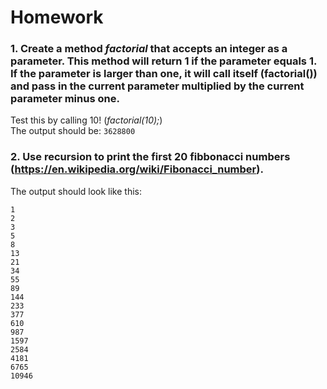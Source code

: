 # Homework

### 1. Create a method _factorial_ that accepts an integer as a parameter. This method will return 1 if the parameter equals 1. If the parameter is larger than one, it will call itself (factorial()) and pass in the current parameter multiplied by the current parameter minus one.  
Test this by calling 10! (_factorial(10);_)  
The output should be:
`3628800`

### 2. Use recursion to print the first 20 fibbonacci numbers (https://en.wikipedia.org/wiki/Fibonacci_number).  
The output should look like this:
```
1
2
3
5
8
13
21
34
55
89
144
233
377
610
987
1597
2584
4181
6765
10946
```
